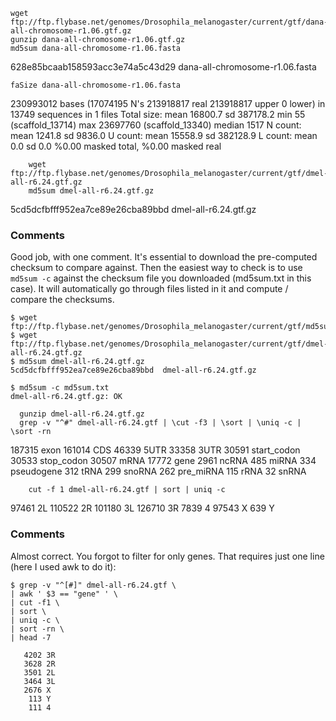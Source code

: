     wget ftp://ftp.flybase.net/genomes/Drosophila_melanogaster/current/gtf/dana-all-chromosome-r1.06.gtf.gz
    gunzip dana-all-chromosome-r1.06.gtf.gz
    md5sum dana-all-chromosome-r1.06.fasta 
628e85bcaab158593acc3e74a5c43d29  dana-all-chromosome-r1.06.fasta
    
    faSize dana-all-chromosome-r1.06.fasta 
230993012 bases (17074195 N's 213918817 real 213918817 upper 0 lower) in 13749 sequences in 1 files
Total size: mean 16800.7 sd 387178.2 min 55 (scaffold_13714) max 23697760 (scaffold_13340) median 1517
N count: mean 1241.8 sd 9836.0
U count: mean 15558.9 sd 382128.9
L count: mean 0.0 sd 0.0
%0.00 masked total, %0.00 masked real

        wget ftp://ftp.flybase.net/genomes/Drosophila_melanogaster/current/gtf/dmel-all-r6.24.gtf.gz
        md5sum dmel-all-r6.24.gtf.gz
5cd5dcfbfff952ea7ce89e26cba89bbd  dmel-all-r6.24.gtf.gz

### Comments

Good job, with one comment. It's essential to download the pre-computed checksum to compare against. Then the easiest way to check is to use ```md5sum -c``` against the checksum file you downloaded (md5sum.txt in this case). It will automatically go through files listed in it and compute / compare the checksums.

```
$ wget ftp://ftp.flybase.net/genomes/Drosophila_melanogaster/current/gtf/md5sum.txt
$ wget ftp://ftp.flybase.net/genomes/Drosophila_melanogaster/current/gtf/dmel-all-r6.24.gtf.gz
$ md5sum dmel-all-r6.24.gtf.gz 
5cd5dcfbfff952ea7ce89e26cba89bbd  dmel-all-r6.24.gtf.gz

$ md5sum -c md5sum.txt
dmel-all-r6.24.gtf.gz: OK
``` 
       
      gunzip dmel-all-r6.24.gtf.gz
      grep -v "^#" dmel-all-r6.24.gtf | \cut -f3 | \sort | \uniq -c | \sort -rn
 187315 exon
 161014 CDS
  46339 5UTR
  33358 3UTR
  30591 start_codon
  30533 stop_codon
  30507 mRNA
  17772 gene
   2961 ncRNA
    485 miRNA
    334 pseudogene
    312 tRNA
    299 snoRNA
    262 pre_miRNA
    115 rRNA
     32 snRNA

        cut -f 1 dmel-all-r6.24.gtf | sort | uniq -c
  97461 2L
 110522 2R
 101180 3L
 126710 3R
   7839 4
  97543 X
    639 Y

    
### Comments

Almost correct. You forgot to filter for only genes. That requires just one line (here I used awk to do it):

```
$ grep -v "^[#]" dmel-all-r6.24.gtf \
| awk ' $3 == "gene" ' \
| cut -f1 \
| sort \
| uniq -c \
| sort -rn \
| head -7  

   4202 3R
   3628 2R
   3501 2L
   3464 3L
   2676 X
    113 Y
    111 4
```

